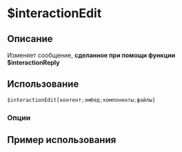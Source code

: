 # $interactionEdit

## Описание
Изменяет сообщение, **__сделанное при помощи функции $interactionReply__**

## Использование
```js
$interactionEdit[контент;эмбед;компоненты;файлы]
```

### Опции

## Пример использования
